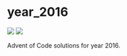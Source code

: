 # year_2016

![](https://img.shields.io/badge/stars%20⭐-16-yellow)
![](https://img.shields.io/badge/days%20completed-8-green)

Advent of Code solutions for year 2016.
